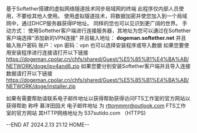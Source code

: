 基于Softether搭建的虚拟网络隧道技术同步局域网的终端
此程序仅内部人员使用，不要给其他人使用。
使用虚拟隧道技术，将数据加密并使您加入到一个局域网中，通过DHCP服务器获得IP地址。
同样的您也可以见识到更广阔的世界。
手动方式：
使用Softether客户端进行连接服务器，其地址为您可以通过在Softether客户端选择“添加新的VPN连接”
并且输入地址：
 **dogeman.softether.net** 
并且输入账户密码 账户：vpn 密码：vpn
也可以选择安装程序或导入数据
如果您要使用安装程序进行连接请打开以下链接
https://dogeman.cpolar.cn/chfs/shared/Guest/%E5%85%B1%E4%BA%AB/NETWORK/doge/ipv4and6.zip
如果您要分别安装Softether客户端并且导入连接数据请打开以下链接
https://dogeman.cpolar.cn/chfs/shared/Guest/%E5%85%B1%E4%BA%AB/NETWORK/doge/installer.zip

如果有需要帮助请联系电子邮件地址以获得帮助获得访问FTS工作室的官方网站以获得帮助
称呼 慕洋田园犬 电子邮件地址 为 rttommmr@outlook.com
FTS工作室的官方网站 其HTTP网络地址为 537sutido.com （HTTPS)

--END AT 2024.2.13 21:12 HOME--

